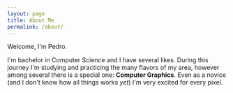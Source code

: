 ```yaml
---
layout: page
title: About Me
permalink: /about/
---
```

Welcome, I'm Pedro.

I'm bachelor in Computer Science and I have several likes. During this journey I'm studying and practicing the many flavors of my area, however among several there is a special one: __Computer Graphics__.
Even as a novice (and I don't know how all things works _yet_) I'm very excited for every pixel.
